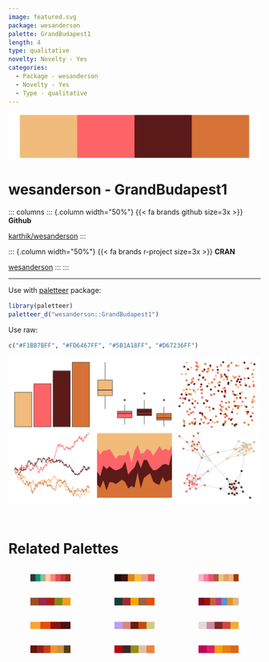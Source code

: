 ```yaml
---
image: featured.svg
package: wesanderson
palette: GrandBudapest1
length: 4
type: qualitative
novelty: Novelty - Yes
categories:
  - Package - wesanderson
  - Novelty - Yes
  - Type - qualitative
---
```


![](featured.svg)

# wesanderson - GrandBudapest1 

::: columns
::: {.column width="50%"}
{{< fa brands github size=3x >}}
**Github**

[karthik/wesanderson](https://github.com/karthik/wesanderson)
:::

::: {.column width="50%"}
{{< fa brands r-project size=3x >}}
**CRAN**

[wesanderson](https://CRAN.R-project.org/package=wesanderson)
:::
:::

<hr> 

Use with [paletteer](https://emilhvitfeldt.github.io/paletteer/) package:

```r
library(paletteer)
paletteer_d("wesanderson::GrandBudapest1")
```

Use raw:

```r
c("#F1BB7BFF", "#FD6467FF", "#5B1A18FF", "#D67236FF")
``` 

![](examples.svg) 

<br>

# Related Palettes

<div class="list" style="display: grid; grid-template-columns: auto auto auto;"> <figure class="figure">
<a href="../../awtools/a_palette/"> <img src="../../awtools/a_palette/featured.svg" style="width: 100%;" class="figure-img"></a>
</figure> <figure class="figure">
<a href="../../beyonce/X36/"> <img src="../../beyonce/X36/featured.svg" style="width: 100%;" class="figure-img"></a>
</figure> <figure class="figure">
<a href="../../miscpalettes/jojo/"> <img src="../../miscpalettes/jojo/featured.svg" style="width: 100%;" class="figure-img"></a>
</figure> <figure class="figure">
<a href="../../yarrr/rat/"> <img src="../../yarrr/rat/featured.svg" style="width: 100%;" class="figure-img"></a>
</figure> <figure class="figure">
<a href="../../nbapalettes/supersonics_90s/"> <img src="../../nbapalettes/supersonics_90s/featured.svg" style="width: 100%;" class="figure-img"></a>
</figure> <figure class="figure">
<a href="../../colRoz/c_brevi/"> <img src="../../colRoz/c_brevi/featured.svg" style="width: 100%;" class="figure-img"></a>
</figure> <figure class="figure">
<a href="../../rockthemes/alice/"> <img src="../../rockthemes/alice/featured.svg" style="width: 100%;" class="figure-img"></a>
</figure> <figure class="figure">
<a href="../../fishualize/Nemateleotris_magnifica/"> <img src="../../fishualize/Nemateleotris_magnifica/featured.svg" style="width: 100%;" class="figure-img"></a>
</figure> <figure class="figure">
<a href="../../fishualize/Epinephelus_fasciatus/"> <img src="../../fishualize/Epinephelus_fasciatus/featured.svg" style="width: 100%;" class="figure-img"></a>
</figure> <figure class="figure">
<a href="../../MetBrewer/Peru2/"> <img src="../../MetBrewer/Peru2/featured.svg" style="width: 100%;" class="figure-img"></a>
</figure> <figure class="figure">
<a href="../../lisa/ReneMagritte/"> <img src="../../lisa/ReneMagritte/featured.svg" style="width: 100%;" class="figure-img"></a>
</figure> <figure class="figure">
<a href="../../lisa/JosefAlbers_1/"> <img src="../../lisa/JosefAlbers_1/featured.svg" style="width: 100%;" class="figure-img"></a>
</figure> 
</div>
